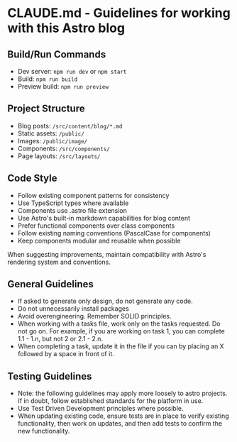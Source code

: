 # CLAUDE.md - Guidelines for working with this Astro blog

## Build/Run Commands
- Dev server: `npm run dev` or `npm start`
- Build: `npm run build`
- Preview build: `npm run preview`

## Project Structure
- Blog posts: `/src/content/blog/*.md`
- Static assets: `/public/`
- Images: `/public/image/`
- Components: `/src/components/`
- Page layouts: `/src/layouts/`

## Code Style
- Follow existing component patterns for consistency
- Use TypeScript types where available
- Components use .astro file extension
- Use Astro's built-in markdown capabilities for blog content
- Prefer functional components over class components
- Follow existing naming conventions (PascalCase for components)
- Keep components modular and reusable when possible

When suggesting improvements, maintain compatibility with Astro's rendering system and conventions.

## General Guidelines
- If asked to generate only design, do not generate any code.
- Do not unnecessarily install packages
- Avoid overengineering.  Remember SOLID principles.
- When working with a tasks file, work only on the tasks requested.  Do not go on.  For example, if you are working on task 1, you can complete 1.1 - 1.n, but not 2 or 2.1 - 2.n.
- When completing a task, update it in the file if you can by placing an X followed by a space in front of it.

## Testing Guidelines
- Note: the following guidelines may apply more loosely to astro projects.  If in doubt, follow established standards for the platform in use.
- Use Test Driven Development principles where possible.
- When updating existing code, ensure tests are in place to verify existing functionality, then work on updates, and then add tests to confirm the new functionality.  